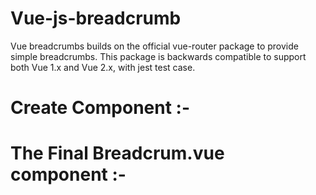 # Vue-js-breadcrumb
Vue breadcrumbs builds on the official vue-router package to provide simple breadcrumbs. This package is backwards compatible to support both Vue 1.x and Vue 2.x, with jest test case.

# Create Component :-

<template>
  <div>
    <h1>Area 1 - 2</h1>
    <router-link :to="{ name: 'Area1' }">Go to Area 1</router-link>
    <router-link :to="{ name: 'Area121' }">Go to Area 1 - 2 - 1</router-link>
    <router-link :to="{ name: 'Area2' }">Go to Area 2</router-link>
  </div>
</template>

<script>
export default {
  name: 'Area12',
  data () {
    return {}
  }
}
</script>

<style scoped>
a {
  margin: 0 10px;
}
</style>


# The Final Breadcrum.vue component :-

<template>
  <div class="breadcrumb">
    <ul>
      <li
        v-for="(breadcrumb, idx) in breadcrumbList"
        :key="idx"
        @click="routeTo(idx)"
        :class="{'linked': !!breadcrumb.link}">

        {{ breadcrumb.name }}

      </li>
    </ul>
  </div>
</template>

<script>
export default {
  name: 'Breadcrumb',
  data () {
    return {
      breadcrumbList: []
    }
  },
  mounted () { this.updateList() },
  watch: { '$route' () { this.updateList() } },
  methods: {
    routeTo (pRouteTo) {
      if (this.breadcrumbList[pRouteTo].link) this.$router.push(this.breadcrumbList[pRouteTo].link)
    },
    updateList () { this.breadcrumbList = this.$route.meta.breadcrumb }
  }
}
</script>

<style scoped>
  .breadcrumb {}
  ul {
    display: flex;
    justify-content: center;
    list-style-type: none;
    margin: 0;
    padding: 0;
  }

  ul > li {
    display: flex;
    float: left;
    height: 10px;
    width: auto;
    color: $default;
    font-weight: bold;
    font-size: .8em;
    cursor: default;
    align-items: center;
  }

  ul > li:not(:last-child)::after {
    content: '/';
    float: right;
    font-size: .8em;
    margin: 0 .5em;
    color: $light-default;
    cursor: default;
  }

  .linked {
    cursor: pointer;
    font-size: 1em;
    font-weight: normal;
  }
</style>


